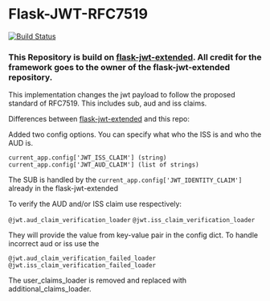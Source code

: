 # Flask-JWT-RFC7519
[![Build Status](https://travis-ci.com/Groenbech96/flask-jwt-rfc7519.svg?token=DE2K5YMdyk9RyqU7uyEo&branch=master)](https://travis-ci.com/Groenbech96/flask-jwt-rfc7519)

### This Repository is build on [flask-jwt-extended](https://github.com/vimalloc/flask-jwt-extended). All credit for the framework goes to the owner of the flask-jwt-extended repository.

This implementation changes the jwt payload to follow the proposed standard of RFC7519. This includes sub, aud and iss claims.

Differences between [flask-jwt-extended](https://github.com/vimalloc/flask-jwt-extended) and this repo:

Added two config options. You can specify what who the ISS is and who the AUD is.

```current_app.config['JWT_ISS_CLAIM'] (string)``` 
```current_app.config['JWT_AUD_CLAIM'] (list of strings)```

The SUB is handled by the `current_app.config['JWT_IDENTITY_CLAIM']` already in the flask-jwt-extended

To verify the AUD and/or ISS claim use respectively:

```@jwt.aud_claim_verification_loader```
```@jwt.iss_claim_verification_loader```

They will provide the value from key-value pair in the config dict. 
To handle incorrect aud or iss use the 

```@jwt.aud_claim_verification_failed_loader```
```@jwt.iss_claim_verification_failed_loader```

The user_claims_loader is removed and replaced with additional_claims_loader.

